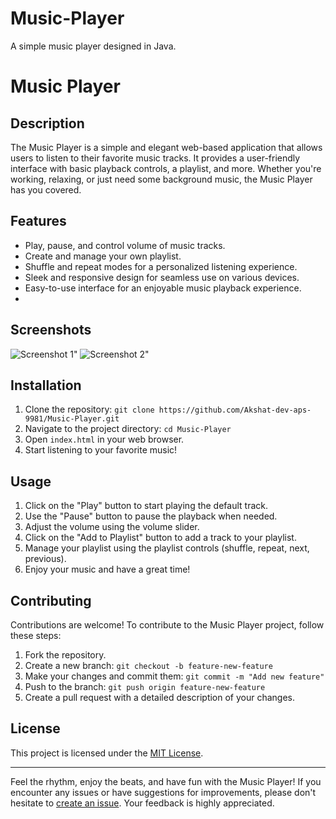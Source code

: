 # Music-Player
A simple music player designed in Java.

# Music Player

## Description

The Music Player is a simple and elegant web-based application that allows users to listen to their favorite music tracks. It provides a user-friendly interface with basic playback controls, a playlist, and more. Whether you're working, relaxing, or just need some background music, the Music Player has you covered.


## Features

- Play, pause, and control volume of music tracks.
- Create and manage your own playlist.
- Shuffle and repeat modes for a personalized listening experience.
- Sleek and responsive design for seamless use on various devices.
- Easy-to-use interface for an enjoyable music playback experience.
- 

## Screenshots
![Screenshot 1](https://github.com/Akshat-dev-aps-9981/Music-Player/assets/80700447/c4da0215-814c-4f1f-9927-e15fa7aab4e5)"
![Screenshot 2](https://github.com/Akshat-dev-aps-9981/Music-Player/assets/80700447/eab7ec91-ec85-41c8-9cfb-c020e17b6937)"


## Installation

1. Clone the repository: `git clone https://github.com/Akshat-dev-aps-9981/Music-Player.git`
2. Navigate to the project directory: `cd Music-Player`
3. Open `index.html` in your web browser.
4. Start listening to your favorite music!

## Usage

1. Click on the "Play" button to start playing the default track.
2. Use the "Pause" button to pause the playback when needed.
3. Adjust the volume using the volume slider.
4. Click on the "Add to Playlist" button to add a track to your playlist.
5. Manage your playlist using the playlist controls (shuffle, repeat, next, previous).
6. Enjoy your music and have a great time!



## Contributing

Contributions are welcome! To contribute to the Music Player project, follow these steps:

1. Fork the repository.
2. Create a new branch: `git checkout -b feature-new-feature`
3. Make your changes and commit them: `git commit -m "Add new feature"`
4. Push to the branch: `git push origin feature-new-feature`
5. Create a pull request with a detailed description of your changes.



## License

This project is licensed under the [MIT License](LICENSE).

---



Feel the rhythm, enjoy the beats, and have fun with the Music Player! If you encounter any issues or have suggestions for improvements, please don't hesitate to [create an issue](https://github.com/Akshat-dev-aps-9981/Music-Player/issues). Your feedback is highly appreciated.
